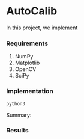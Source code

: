 # AutoCalib

In this project, we implement 

### Requirements

1. NumPy
2. Matplotlib
3. OpenCV
4. SciPy

### Implementation 
 
```
python3 
```

Summary:

### Results
